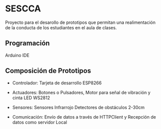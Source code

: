 # SESCCA
Proyecto para el desarollo de prototipos que permitan una realimentación de la conducta de los estudiantes en el aula de clases.

## Programación
Arduino IDE

## Composición de Prototipos

* Controlador: Tarjeta de desarrollo ESP8266
+ Actuadores: Botones o Pulsadores, Motor para señal de vibración y cinta LED WS2812
- Sensores: Sensores Infrarrojo Detectores de obstáculos 2-30cm
* Comunicación: Envío de datos a través de HTTPClient y Recepción de datos como servidor Local
